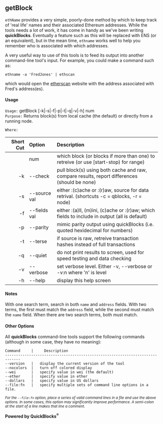## getBlock

`ethName` provides a very simple, poorly-done method by which to keep track of 'real life' names and their associated Ethereum addresses. While the tools needs a lot of work, it has come in handy as we've been writing **quickBlocks**. Eventually a feature such as this will be replaced with ENS (or an equivalent), but in the mean time, `ethname` works well to help you remember who is associated with which addresses.

A very useful way to use of this tools is to feed its output into another command-line tool's input. For example, you could make a command such as:

    ethname -a 'FredJones' | ethscan

which would open the [etherscan](http://etherscan.io) website with the address associated with Fred's address(es).

#### Usage

`Usage:`    getBlock [-k|-s|-f|-p|-t|-q|-v|-h] num  
`Purpose:`  Returns block(s) from local cache (the default) or directly from a running node.
             
`Where:`  

| Short Cut | Option | Description |
| -------: | :------- | :------- |
|  | num | which block (or blocks if more than one) to retreive (or use [start-stop) for range) |
| -k | --check | pull block(s) using both cache and raw, compare results, report differences (should be none) |
| -s | --source val | either :(c)ache or :(r)aw, source for data retrival. (shortcuts -c = qblocks, -r = node) |
| -f | --fields val | either :(a)ll, (m)ini, (c)ache or :(r)aw; which fields to include in output (all is default) |
| -p | --parity | mimic parity output using quickBlocks (i.e. quoted hexidecimal for numbers) |
| -t | --terse | if source is raw, retreive transaction hashes instead of full transactions |
| -q | --quiet | do not print results to screen, used for speed testing and data checking |
| -v | --verbose | set verbose level. Either -v, --verbose or -v:n where 'n' is level |
| -h | --help | display this help screen |

#### Notes

With one search term, search in both `name` and `address` fields. With two terms, the first must match the `address` field, while the second must match the `name` field. When there are two search terms, both must match.

#### Other Options

All **quickBlocks** command-line tools support the following commands (although in some case, they have no meaning):

    Command     |     Description
    -----------------------------------------------------------------------------
    --version   |   display the current version of the tool
    --nocolors  |   turn off colored display
    --wei       |   specify value in wei (the default)
    --ether     |   specify value in ether
    --dollars   |   specify value in US dollars
    --file:fn   |   specify multiple sets of command line options in a file.

<small>*For the `--file:fn` option, place a series of valid command lines in a file and use the above options. In some cases, this option may significantly improve performance. A semi-colon at the start of a line makes that line a comment.*</small>

**Powered by QuickBlocks<sup>&reg;</sup>**


